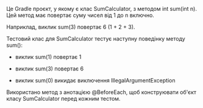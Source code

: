 Це Gradle проєкт, у якому є клас SumCalculator, з методом int sum(int n). Цей метод має повертає суму чисел від 1 до n включно.

Наприклад, виклик sum(3) повертає 6 (1 + 2 + 3).

Тестовий клас для SumCalculator тестує наступну поведінку методу sum():

- виклик sum(1) повертає 1

- виклик sum(3) повертає 6

- виклик sum(0) викидає виключення IllegalArgumentException

Використано метод з анотацією @BeforeEach, щоб конструювати об'єкт класу SumCalculator перед кожним тестом.

